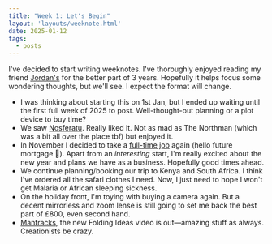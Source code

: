 ```yaml
---
title: "Week 1: Let's Begin"
layout: 'layouts/weeknote.html'
date: 2025-01-12
tags:
  - posts
---
```


I've decided to start writing weeknotes. I've thoroughly enjoyed reading my friend [Jordan's](https://weeknotes.elver.me/) for the better part of 3 years. Hopefully it helps focus some wondering thoughts, but we'll see. I expect the format will change.

- I was thinking about starting this on 1st Jan, but I ended up waiting until the first full week of 2025 to post. Well-thought-out planning or a plot device to buy time?
- We saw [Nosferatu](https://letterboxd.com/discoliam/film/nosferatu-2024/). Really liked it. Not as mad as The Northman (which was a bit all over the place tbf) but enjoyed it.
- In November I decided to take a [full-time job](https://futurekings.co.uk/) again (hello future mortgage 👋). Apart from an _interesting_ start, I'm really excited about the new year and plans we have as a business. Hopefully good times ahead.
- We continue planning/booking our trip to Kenya and South Africa. I think I've ordered all the safari clothes I need. Now, I just need to hope I won't get Malaria or African sleeping sickness.
- On the holiday front, I'm toying with buying a camera again. But a decent mirrorless and zoom lense is still going to set me back the best part of £800, even second hand.
- [Mantracks](https://youtu.be/2UDXdqqJQPE?si=Hvr8m5iBMXliWWyV), the new Folding Ideas video is out—amazing stuff as always. Creationists be crazy.
